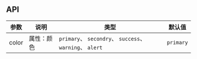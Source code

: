 ## API

| 参数 | 说明 | 类型 | 默认值 |
| --- | --- | --- | --- |
| color | 属性：颜色 | `primary`、 `secondry`、 `success`、 `warning`、 `alert` | `primary` |
